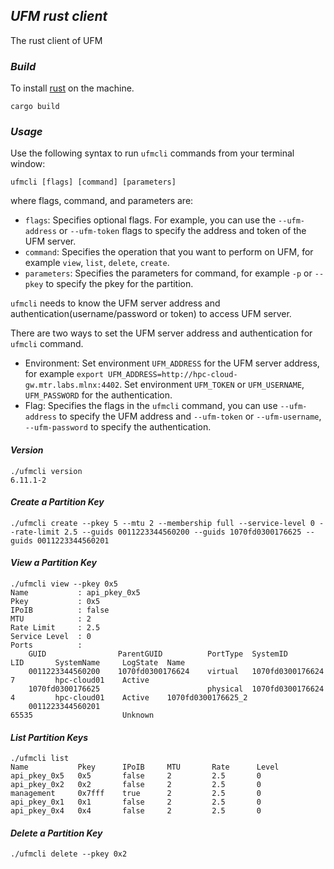 ## *UFM rust client*
The rust client of UFM

### *Build*
To install [rust](https://www.rust-lang.org/tools/install) on the machine.

```
cargo build
```

### *Usage*

Use the following syntax to run `ufmcli` commands from your terminal window:
```
ufmcli [flags] [command] [parameters]
```

where flags, command, and parameters are:
* `flags`: Specifies optional flags. For example, you can use the `--ufm-address` or `--ufm-token` flags to specify the address and token of the UFM server.
* `command`: Specifies the operation that you want to perform on UFM, for example `view`, `list`, `delete`, `create`.
* `parameters`: Specifies the parameters for command, for example `-p` or `--pkey` to specify the pkey for the partition.

`ufmcli` needs to know the UFM server address and authentication(username/password or token) to access UFM server. 

There are two ways to set the UFM server address and authentication for `ufmcli` command.
* Environment: Set environment `UFM_ADDRESS` for the UFM server address, for example `export UFM_ADDRESS=http://hpc-cloud-gw.mtr.labs.mlnx:4402`. Set environment `UFM_TOKEN` or `UFM_USERNAME`, `UFM_PASSWORD` for the authentication.
* Flag: Specifies the flags in the `ufmcli` command, you can use `--ufm-address` to specify the UFM address and `--ufm-token` or `--ufm-username`, `--ufm-password` to specify the authentication.


#### *Version*
```
./ufmcli version
6.11.1-2
```
#### *Create a Partition Key*
```
./ufmcli create --pkey 5 --mtu 2 --membership full --service-level 0 --rate-limit 2.5 --guids 0011223344560200 --guids 1070fd0300176625 --guids 0011223344560201
```

#### *View a Partition Key*
```
./ufmcli view --pkey 0x5
Name           : api_pkey_0x5
Pkey           : 0x5
IPoIB          : false
MTU            : 2
Rate Limit     : 2.5
Service Level  : 0
Ports          : 
    GUID                ParentGUID          PortType  SystemID            LID       SystemName     LogState  Name                
    0011223344560200    1070fd0300176624    virtual   1070fd0300176624    7         hpc-cloud01    Active                        
    1070fd0300176625                        physical  1070fd0300176624    4         hpc-cloud01    Active    1070fd0300176625_2  
    0011223344560201                                                      65535                    Unknown  

```

#### *List Partition Keys*
```
./ufmcli list
Name           Pkey      IPoIB     MTU       Rate      Level     
api_pkey_0x5   0x5       false     2         2.5       0         
api_pkey_0x2   0x2       false     2         2.5       0         
management     0x7fff    true      2         2.5       0         
api_pkey_0x1   0x1       false     2         2.5       0         
api_pkey_0x4   0x4       false     2         2.5       0  
```

#### *Delete a Partition Key*
```
./ufmcli delete --pkey 0x2
```
